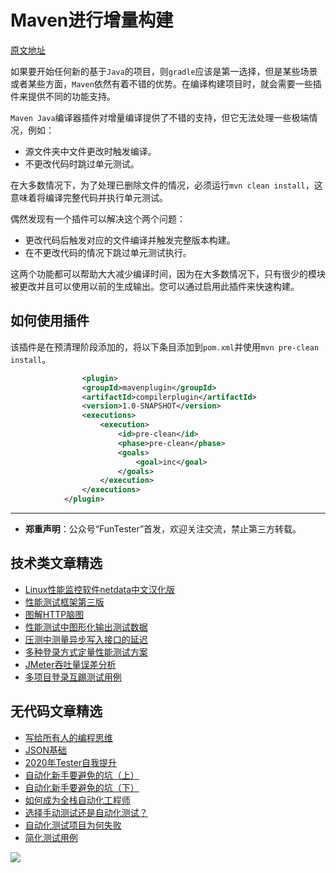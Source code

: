 # Maven进行增量构建

[原文地址](https://www.javacodegeeks.com/2020/03/incremental-build-with-maven.html)

如果要开始任何新的基于`Java`的项目，则`gradle`应该是第一选择，但是某些场景或者某些方面，`Maven`依然有着不错的优势。在编译构建项目时，就会需要一些插件来提供不同的功能支持。

`Maven Java`编译器插件对增量编译提供了不错的支持，但它无法处理一些极端情况，例如：

* 源文件夹中文件更改时触发编译。
* 不更改代码时跳过单元测试。

在大多数情况下，为了处理已删除文件的情况，必须运行`mvn clean install`，这意味着将编译完整代码并执行单元测试。 

偶然发现有一个插件可以解决这个两个问题：
 
* 更改代码后触发对应的文件编译并触发完整版本构建。
* 在不更改代码的情况下跳过单元测试执行。
 
这两个功能都可以帮助大大减少编译时间，因为在大多数情况下，只有很少的模块被更改并且可以使用以前的生成输出。您可以通过启用此插件来快速构建。

## 如何使用插件

该插件是在预清理阶段添加的，将以下条目添加到`pom.xml`并使用`mvn pre-clean install`。


```XML
				<plugin>
                <groupId>mavenplugin</groupId>
                <artifactId>compilerplugin</artifactId>
                <version>1.0-SNAPSHOT</version>
                <executions>
                    <execution>
                        <id>pre-clean</id>
                        <phase>pre-clean</phase>
                        <goals>
                            <goal>inc</goal>
                        </goals>
                    </execution>
                </executions> 
            </plugin>
```

---
* **郑重声明**：公众号“FunTester”首发，欢迎关注交流，禁止第三方转载。

## 技术类文章精选

- [Linux性能监控软件netdata中文汉化版](https://mp.weixin.qq.com/s/fdXtK-5WwKnxjLZdyg6-nA)
- [性能测试框架第三版](https://mp.weixin.qq.com/s/Mk3PoH7oJX7baFmbeLtl_w)
- [图解HTTP脑图](https://mp.weixin.qq.com/s/100Vm8FVEuXs0x6rDGTipw)
- [性能测试中图形化输出测试数据](https://mp.weixin.qq.com/s/EMvpYIsszdwBJFPIxztTvA)
- [压测中测量异步写入接口的延迟](https://mp.weixin.qq.com/s/odvK1iYgg4eRVtOOPbq15w)
- [多种登录方式定量性能测试方案](https://mp.weixin.qq.com/s/WuZ2h2rr0rNBgEvQVioacA)
- [JMeter吞吐量误差分析](https://mp.weixin.qq.com/s/jHKmFNrLmjpihnoigNNCSg)
- [多项目登录互踢测试用例](https://mp.weixin.qq.com/s/Nn_CUy_j7j6bUwHSkO0pCQ)

## 无代码文章精选

- [写给所有人的编程思维](https://mp.weixin.qq.com/s/Oj33UCnYfbUgzsBzEm2GPQ)
- [JSON基础](https://mp.weixin.qq.com/s/tnQmAFfFbRloYp8J9TYurw)
- [2020年Tester自我提升](https://mp.weixin.qq.com/s/vuhUp85_6Sbg6ReAN3TTSQ)
- [自动化新手要避免的坑（上）](https://mp.weixin.qq.com/s/MjcX40heTRhEgCFhInoqYQ)
- [自动化新手要避免的坑（下）](https://mp.weixin.qq.com/s/azDUo1IO5JgkJIS9n1CMRg)
- [如何成为全栈自动化工程师](https://mp.weixin.qq.com/s/j2rQ3COFhg939KLrgKr_bg)
- [选择手动测试还是自动化测试？](https://mp.weixin.qq.com/s/4haRrfSIp5Plgm_GN98lRA)
- [自动化测试项目为何失败](https://mp.weixin.qq.com/s/KFJXuLjjs1hii47C1BH8PA)
- [简化测试用例](https://mp.weixin.qq.com/s/BhwfDqhN9yoa3Iul_Eu5TA)

![](https://mmbiz.qpic.cn/mmbiz_jpg/13eN86FKXzBiaBZzt2rchWvBn0pztDTcYwUrHyWvCCIxiaHORQ1xe1vID42zWVicABw6dHibFChrlbFqVR5vO96eVQ/640?wx_fmt=jpeg&tp=webp&wxfrom=5&wx_lazy=1&wx_co=1)